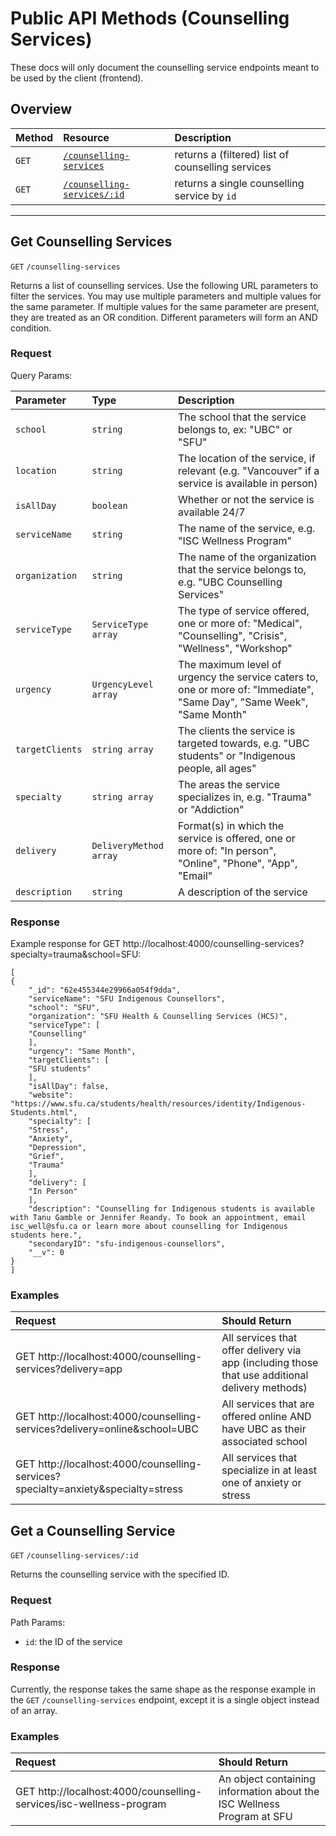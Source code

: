 # Public API Methods (Counselling Services)

These docs will only document the counselling service endpoints meant to be used by the client (frontend).

## Overview

| Method     | Resource                    | Description                       |
|:-----------|:----------------------------|:----------------------------------|
| `GET` | [`/counselling-services`](###get-counselling-services) | returns a (filtered) list of counselling services |
| `GET` | [`/counselling-services/:id`](###get-a-counselling-service) | returns a single counselling service by `id` |

---

## Get Counselling Services

`GET` `/counselling-services`

Returns a list of counselling services. Use the following URL parameters to filter the services. You may use multiple parameters and multiple values for the same parameter. If multiple values for the same parameter are present, they are treated as an OR condition. Different parameters will form an AND condition.

### Request

Query Params:

| Parameter  | Type         | Description                       |
|:-----------|:-------------|:----------------------------------|
| `school` | `string` | The school that the service belongs to, ex: "UBC" or "SFU" |
| `location` | `string` | The location of the service, if relevant (e.g. "Vancouver" if a service is available in person) |
| `isAllDay` | `boolean` | Whether or not the service is available 24/7 |
| `serviceName` | `string` | The name of the service, e.g. "ISC Wellness Program" |
| `organization` | `string` | The name of the organization that the service belongs to, e.g. "UBC Counselling Services" |
| `serviceType` | `ServiceType array` | The type of service offered, one or more of: "Medical", "Counselling", "Crisis", "Wellness", "Workshop" |
| `urgency` | `UrgencyLevel array` | The maximum level of urgency the service caters to, one or more of: "Immediate", "Same Day", "Same Week", "Same Month" |
| `targetClients` | `string array` | The clients the service is targeted towards, e.g. "UBC students" or "Indigenous people, all ages" |
| `specialty` | `string array` | The areas the service specializes in, e.g. "Trauma" or "Addiction" |
| `delivery` | `DeliveryMethod array` | Format(s) in which the service is offered, one or more of: "In person", "Online", "Phone", "App", "Email" |
| `description` | `string` | A description of the service |

### Response

Example response for GET http://localhost:4000/counselling-services?specialty=trauma&school=SFU:

    [
    {
        "_id": "62e455344e29966a054f9dda",
        "serviceName": "SFU Indigenous Counsellors",
        "school": "SFU",
        "organization": "SFU Health & Counselling Services (HCS)",
        "serviceType": [
        "Counselling"
        ],
        "urgency": "Same Month",
        "targetClients": [
        "SFU students"
        ],
        "isAllDay": false,
        "website": "https://www.sfu.ca/students/health/resources/identity/Indigenous-Students.html",
        "specialty": [
        "Stress",
        "Anxiety",
        "Depression",
        "Grief",
        "Trauma"
        ],
        "delivery": [
        "In Person"
        ],
        "description": "Counselling for Indigenous students is available with Tanu Gamble or Jennifer Reandy. To book an appointment, email isc_well@sfu.ca or learn more about counselling for Indigenous students here.",
        "secondaryID": "sfu-indigenous-counsellors",
        "__v": 0
    }
    ]

### Examples

| Request  | Should Return         | 
|:-----------|:-------------|
|GET http://localhost:4000/counselling-services?delivery=app | All services that offer delivery via app (including those that use additional delivery methods) |
|GET http://localhost:4000/counselling-services?delivery=online&school=UBC | All services that are offered online AND have UBC as their associated school |
|GET http://localhost:4000/counselling-services?specialty=anxiety&specialty=stress | All services that specialize in at least one of anxiety or stress |


## Get a Counselling Service

`GET` `/counselling-services/:id`

Returns the counselling service with the specified ID.

### Request

Path Params:
- `id`: the ID of the service

### Response

Currently, the response takes the same shape as the response example in the `GET` `/counselling-services` endpoint, except it is a single object instead of an array.


### Examples

| Request  | Should Return         | 
|:-----------|:-------------|
|GET http://localhost:4000/counselling-services/isc-wellness-program | An object containing information about the ISC Wellness Program at SFU |